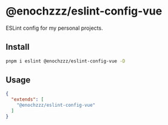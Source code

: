 # @enochzzz/eslint-config-vue

ESLint config for my personal projects.

## Install

```bash
pnpm i eslint @enochzzz/eslint-config-vue -D
```

## Usage

```json
{
  "extends": [
    "@enochzzz/eslint-config-vue"
  ]
}
```
